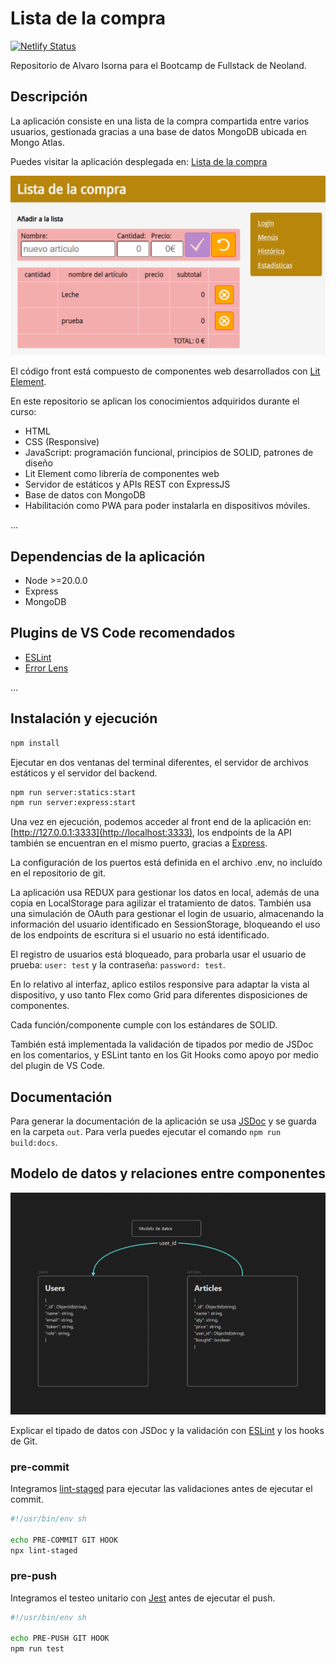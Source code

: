 # Lista de la compra

[![Netlify Status](https://api.netlify.com/api/v1/badges/ddc0ed70-ca54-45fe-a3ce-5416c6d66c19/deploy-status)](https://app.netlify.com/sites/neoland-isorna/deploys)

Repositorio de Alvaro Isorna para el Bootcamp de Fullstack de Neoland.

## Descripción

La aplicación consiste en una lista de la compra compartida entre varios usuarios, gestionada gracias a una base de datos MongoDB ubicada en Mongo Atlas.

Puedes visitar la aplicación desplegada en: [Lista de la compra](https://neoland-isorna.netlify.app/)

![Captura de pantalla](./public/screenshot.png)

El código front está compuesto de componentes web desarrollados con [Lit Element].

En este repositorio se aplican los conocimientos adquiridos durante el curso:

* HTML
* CSS (Responsive)
* JavaScript: programación funcional, principios de SOLID, patrones de diseño
* Lit Element como librería de componentes web
* Servidor de estáticos y APIs REST con ExpressJS
* Base de datos con MongoDB
* Habilitación como PWA para poder instalarla en dispositivos móviles.

...

## Dependencias de la aplicación

* Node >=20.0.0
* Express
* MongoDB

## Plugins de VS Code recomendados

* [ESLint](https://marketplace.visualstudio.com/items?itemName=dbaeumer.vscode-eslint)
* [Error Lens](https://marketplace.visualstudio.com/items?itemName=usernamehw.errorlens)

...

## Instalación y ejecución

```bash
npm install
```

Ejecutar en dos ventanas del terminal diferentes, el servidor de archivos estáticos y el servidor del backend.

```bash
npm run server:statics:start
npm run server:express:start
```

Una vez en ejecución, podemos acceder al front end de la aplicación en: [http://127.0.0.1:3333](http://localhost:3333), los endpoints de la API también se encuentran en el mismo puerto, gracias a [Express].

La configuración de los puertos está definida en el archivo .env, no incluído en el repositorio de git.

La aplicación usa REDUX para gestionar los datos en local, además de una copia en LocalStorage para agilizar el tratamiento de datos. También usa una simulación de OAuth para gestionar el login de usuario, almacenando la información del usuario identificado en SessionStorage, bloqueando el uso de los endpoints de escritura si el usuario no está identificado.

El registro de usuarios está bloqueado, para probarla usar el usuario de prueba: ```user: test``` y la contraseña: ```password: test```.

En lo relativo al interfaz, aplico estilos responsive para adaptar la vista al dispositivo, y uso tanto Flex como Grid para diferentes disposiciones de componentes.

Cada función/componente cumple con los estándares de SOLID.

También está implementada la validación de tipados por medio de JSDoc en los comentarios, y ESLint tanto en los Git Hooks como apoyo por medio del plugin de VS Code.

## Documentación

Para generar la documentación de la aplicación se usa [JSDoc] y se guarda en la carpeta ```out```. Para verla puedes ejecutar el comando ```npm run build:docs```.

## Modelo de datos y relaciones entre componentes

![Modelo de datos](./public/data-model.png)

Explicar el tipado de datos con JSDoc y la validación con [ESLint] y los hooks de Git.

### pre-commit

Integramos [lint-staged] para ejecutar las validaciones antes de  ejecutar el commit.

```bash
#!/usr/bin/env sh

echo PRE-COMMIT GIT HOOK
npx lint-staged
```

### pre-push

Integramos el testeo unitario con [Jest] antes de ejecutar el push.

```bash
#!/usr/bin/env sh

echo PRE-PUSH GIT HOOK
npm run test
```

[JSDoc]: https://jsdoc.app
[Lit Element]: https://lit.dev
[ESLint]: https://eslint.org
[Express]: https://expressjs.com
[lint-staged]: https://github.com/lint-staged/lint-staged#readme
[Jest]: https://jestjs.io
